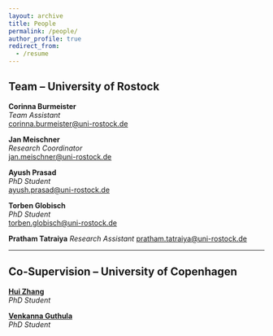 ```yaml
---
layout: archive
title: People
permalink: /people/
author_profile: true
redirect_from:
  - /resume
---
```


## Team – University of Rostock

**Corinna Burmeister**  
_Team Assistant_  
[corinna.burmeister@uni-rostock.de](mailto:corinna.burmeister@uni-rostock.de)  

**Jan Meischner**  
_Research Coordinator_  
[jan.meischner@uni-rostock.de](mailto:jan.meischner@uni-rostock.de)  

**Ayush Prasad**  
_PhD Student_  
[ayush.prasad@uni-rostock.de](mailto:ayush.prasad@uni-rostock.de)  

**Torben Globisch**  
_PhD Student_  
[torben.globisch@uni-rostock.de](mailto:torben.globisch@uni-rostock.de)  

**Pratham Tatraiya**
_Research Assistant_
[pratham.tatraiya@uni-rostock.de](mailto:pratham.tatraiya@uni-rostock.de)


---

## Co-Supervision – University of Copenhagen

**[Hui Zhang](https://researchprofiles.ku.dk/en/persons/hui-zhang)**  
_PhD Student_  

**[Venkanna Guthula](https://researchprofiles.ku.dk/en/persons/venkanna-babu-guthula)**  
_PhD Student_  
